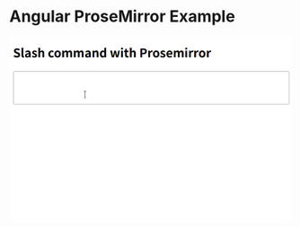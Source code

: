 # Angular ProseMirror Example
![image](https://raw.githubusercontent.com/todokr/angular-prosemirror-example/master/example.gif)
